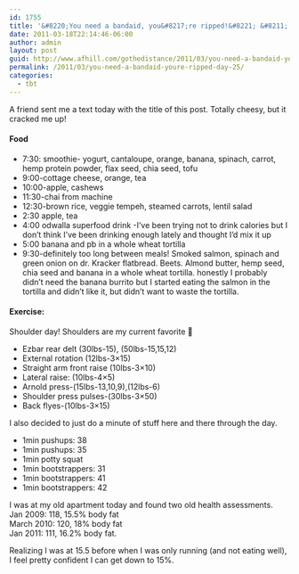 ```yaml
---
id: 1755
title: '&#8220;You need a bandaid, you&#8217;re ripped!&#8221; &#8211; Day 26'
date: 2011-03-18T22:14:46-06:00
author: admin
layout: post
guid: http://www.afhill.com/gothedistance/2011/03/you-need-a-bandaid-youre-ripped-day-25/
permalink: /2011/03/you-need-a-bandaid-youre-ripped-day-25/
categories:
  - tbt
---
```

A friend sent me a text today with the title of this post. Totally cheesy, but it cracked me up!

#### Food

  * 7:30: smoothie- yogurt, cantaloupe, orange, banana, spinach, carrot, hemp protein powder, flax seed, chia seed, tofu
  * 9:00-cottage cheese, orange, tea
  * 10:00-apple, cashews
  * 11:30-chai from machine
  * 12:30-brown rice, veggie tempeh, steamed carrots, lentil salad
  * 2:30 apple, tea
  * 4:00 odwalla superfood drink -I&#8217;ve been trying not to drink calories but I don&#8217;t think I&#8217;ve been drinking enough lately and thought I&#8217;d mix it up
  * 5:00 banana and pb in a whole wheat tortilla
  * 9:30-definitely too long between meals! Smoked salmon, spinach and green onion on dr. Kracker flatbread. Beets. Almond butter, hemp seed, chia seed and banana in a whole wheat tortilla. honestly I probably didn&#8217;t need the banana burrito but I started eating the salmon in the tortilla and didn&#8217;t like it, but didn&#8217;t want to waste the tortilla. 

#### Exercise:

Shoulder day! Shoulders are my current favorite 🙂

  * Ezbar rear delt (30lbs-15), (50lbs-15,15,12)
  * External rotation (12lbs-3&#215;15)
  * Straight arm front raise (10lbs-3&#215;10)
  * Lateral raise: (10lbs-4&#215;5)
  * Arnold press-(15lbs-13,10,9),(12lbs-6)
  * Shoulder press pulses-(30lbs-3&#215;50)
  * Back flyes-(10lbs-3&#215;15)

I also decided to just do a minute of stuff here and there through the day. 

  * 1min pushups: 38
  * 1min pushups: 35
  * 1min potty squat
  * 1min bootstrappers: 31
  * 1min bootstrappers: 41
  * 1min bootstrappers: 42

I was at my old apartment today and found two old health assessments.  
Jan 2009: 118, 15.5% body fat  
March 2010: 120, 18% body fat  
Jan 2011: 111, 16.2% body fat. 

Realizing I was at 15.5 before when I was only running (and not eating well), I feel pretty confident I can get down to 15%.